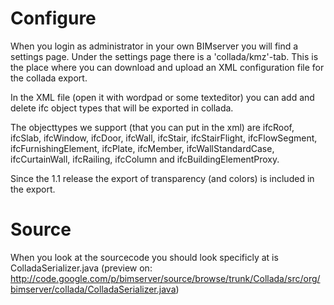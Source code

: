 # Configure #
When you login as administrator in your own BIMserver you will find a settings page.
Under the settings page there is a 'collada/kmz'-tab.
This is the place where you can download and upload an XML configuration file for the collada export.

In the XML file (open it with wordpad or some texteditor) you can add and delete ifc object types that will be exported in collada.

The objecttypes we support (that you can put in the xml) are ifcRoof, ifcSlab, ifcWindow, ifcDoor, ifcWall, ifcStair, ifcStairFlight, ifcFlowSegment, ifcFurnishingElement, ifcPlate, ifcMember, ifcWallStandardCase, ifcCurtainWall, ifcRailing, ifcColumn and ifcBuildingElementProxy.

Since the 1.1 release the export of transparency (and colors) is included in the export.

# Source #
When you look at the sourcecode you should look specificly at is ColladaSerializer.java (preview on: http://code.google.com/p/bimserver/source/browse/trunk/Collada/src/org/bimserver/collada/ColladaSerializer.java)